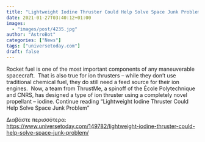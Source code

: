 ```yaml
---
title: "Lightweight Iodine Thruster Could Help Solve Space Junk Problem"
date: 2021-01-27T03:40:12+01:00
images:
  - "images/post/4235.jpg"
author: "AstroBot"
categories: ["News"]
tags: ["universetoday.com"]
draft: false
---
```


Rocket fuel is one of the most important components of any maneuverable spacecraft.  That is also true for ion thrusters – while they don’t use traditional chemical fuel, they do still need a feed source for their ion engines.  Now, a team from ThrustMe, a spinoff of the École Polytechnique and CNRS, has designed a type of ion thruster using a completely novel propellant – iodine. Continue reading “Lightweight Iodine Thruster Could Help Solve Space Junk Problem” 

Διαβάστε περισσότερα: https://www.universetoday.com/149782/lightweight-iodine-thruster-could-help-solve-space-junk-problem/
